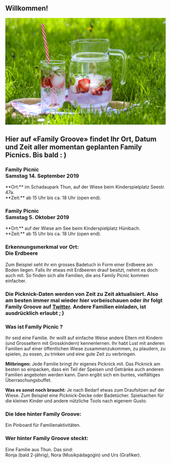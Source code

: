 <h2>Willkommen!</h2>
  
![FamilyPicnic](familypicknickpic.jpg)

<h2>Hier auf «Family Groove» findet Ihr Ort, Datum und Zeit aller momentan geplanten Family Picnics. Bis bald : )</h2>

<h3>Family Picnic<br>Samstag 14. September 2019</h3>
**Ort:** im Schadaupark Thun, auf der Wiese beim Kinderspielplatz Seestr. 47a.<br>
**Zeit:** ab 15 Uhr bis ca. 18 Uhr (open end).
<h3>Family Picnic<br>Samstag 5. Oktober 2019</h3>
**Ort:** auf der Wiese am See beim Kinderspielplatz Hünibach.<br>
**Zeit:** ab 15 Uhr bis ca. 18 Uhr (open end).

<h3>Erkennungsmerkmal vor Ort:<br>Die Erdbeere</h3>
Zum Beispiel seht ihr ein grosses Badetuch in Form einer Erdbeere am Boden liegen. Falls ihr etwas mit Erdbeeren drauf besitzt, nehmt es doch auch mit. So finden sich alle Familien, die ans Family Picnic kommen einfacher.

<h3>Die Picknick-Daten werden von Zeit zu Zeit aktualisiert. Also am besten immer mal wieder hier vorbeischauen oder ihr folgt Family Groove auf <a href="http://www.twitter.com/FamilyGroove_ch">Twitter</a>. Andere Familien einladen, ist ausdrücklich erlaubt ; )</h3>

<h3>Was ist Family Picnic ?</h3>
Ihr seid eine Familie. Ihr wollt auf einfache Weise andere Eltern mit Kindern (und Grosseltern mit Grosskindern) kennenlernen. Ihr habt Lust mit anderen Familien auf einer öffentlichen Wiese zusammenzukommen, zu plaudern, zu spielen, zu essen, zu trinken und eine gute Zeit zu verbringen.

**Mitbringen:** Jede Familie bringt ihr eigenes Picknick mit. Das Picknick am besten so einpacken, dass ein Teil der Speisen und Getränke auch anderen Familien angeboten werden kann. Dann ergibt sich ein buntes, vielfältiges Überraschungsbuffet. 

**Was es sonst noch braucht:** Je nach Bedarf etwas zum Draufsitzen auf der Wiese. Zum Beispiel eine Picknick-Decke oder Badetücher. Spielsachen für die kleinen Kinder und andere nützliche Tools nach eigenem Gusto.

<h3>Die Idee hinter Family Groove:</h3>
Ein Pinboard für Familienaktivitäten. 

<h3>Wer hinter Family Groove steckt:</h3>
Eine Familie aus Thun. Das sind:<br>Ronja (bald 2-jährig), Nora (Musikpädagogin) und Urs (Grafiker).

